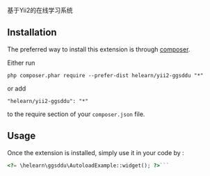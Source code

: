 基于Yii2的在线学习系统

Installation
------------

The preferred way to install this extension is through [composer](http://getcomposer.org/download/).

Either run

```
php composer.phar require --prefer-dist helearn/yii2-ggsddu "*"
```

or add

```
"helearn/yii2-ggsddu": "*"
```

to the require section of your `composer.json` file.


Usage
-----

Once the extension is installed, simply use it in your code by  :

```php
<?= \helearn\ggsddu\AutoloadExample::widget(); ?>```
